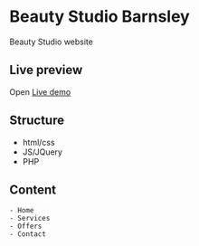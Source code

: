 # Beauty Studio Barnsley
Beauty Studio website 

## Live preview

Open [Live demo](https://crsnrazvan84.github.io/beauty-studio-barnsley/)

## Structure

- html/css 
- JS/JQuery
- PHP

## Content 
    - Home
    - Services
    - Offers
    - Contact